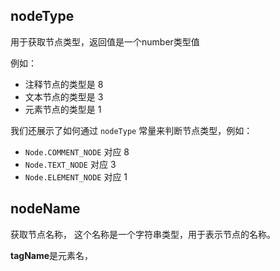 ## nodeType

用于获取节点类型，返回值是一个number类型值

例如：

- 注释节点的类型是 8
- 文本节点的类型是 3
- 元素节点的类型是 1

我们还展示了如何通过 `nodeType` 常量来判断节点类型，例如：

- `Node.COMMENT_NODE` 对应 8
- `Node.TEXT_NODE` 对应 3
- `Node.ELEMENT_NODE` 对应 1



## nodeName

获取节点名称， 这个名称是一个字符串类型，用于表示节点的名称。



**tagName**是元素名，

